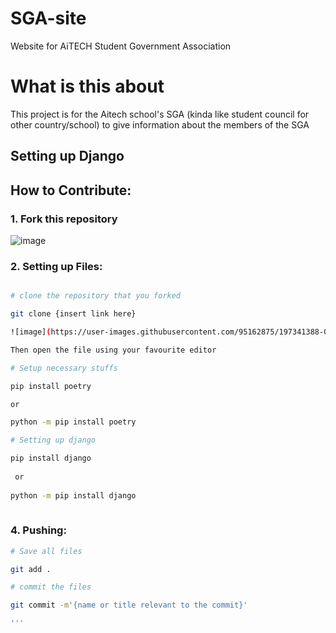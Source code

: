 # SGA-site
Website for AiTECH Student Government Association

# What is this about
This project is for the Aitech school's SGA (kinda like student council for other country/school) to give 
information about the members of the SGA  

## Setting up Django


## How to Contribute:

### 1. Fork this repository

![image](https://user-images.githubusercontent.com/95162875/197341323-e1077902-500e-43df-89b7-bcb4b821e423.png)

### 2. Setting up Files:

```bash

# clone the repository that you forked

git clone {insert link here}

![image](https://user-images.githubusercontent.com/95162875/197341388-0b34342e-ab9a-4dd3-aecd-f220a5742ee3.png)

Then open the file using your favourite editor

# Setup necessary stuffs

pip install poetry

or

python -m pip install poetry 

# Setting up django

pip install django
 
 or
 
python -m pip install django
 
```

### 4. Pushing:
```bash
# Save all files

git add .

# commit the files

git commit -m'{name or title relevant to the commit}'

'''


